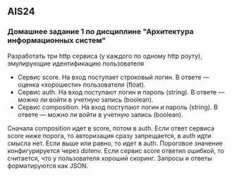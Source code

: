## AIS24
### Домашнее задание 1 по дисциплине "Архитектура информационных систем"

Разработать три http  сервиса (у каждого по одному  http роуту), эмулирующие идентификацию пользователя
- Сервис score. На вход поступает строковый логин. В ответе — оценка «хорошести» пользователя (float).
- Сервис auth. На вход поступают логин и пароль (string). В ответе — можно ли войти в учетную запись (boolean).
- Сервис composition. На вход поступают логин и пароль (string). В ответе — можно ли войти в учетную запись (boolean).

Сначала composition идет в score, потом в auth.
Если ответ сервиса score ниже порога, то авторизация сразу запрещается, в auth идти смысла нет. Если выше или равно, то идет в auth.
Пороговое значение конфигурируется через dotenv.
Если сервис score ответил ошибкой, то считается, что у пользователя хороший скоринг.
Запросы и ответы форматируются как JSON.
